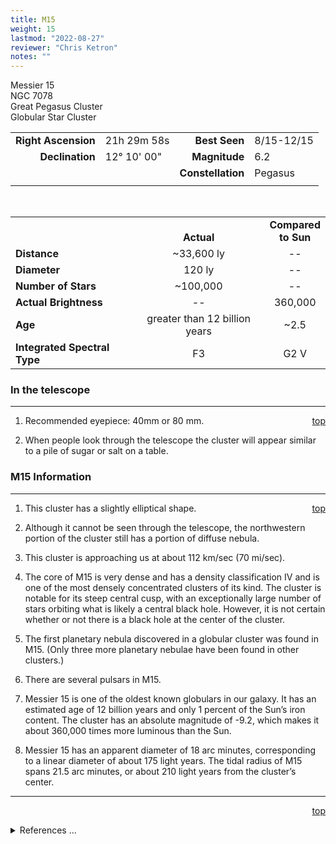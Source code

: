 ```yaml
---
title: M15
weight: 15
lastmod: "2022-08-27"
reviewer: "Chris Ketron"
notes: ""
---
```


<script src="/js/whatsup.js"></script>
<script type="text/javascript">
	var objectName ="M15"
	var objectDesc ="Globular Star Cluster<br/>in the Constellation<br/>Pegasus"
	var objectImage="m15.jpg"
</script>

<span style='float:right;'><div id=whatsup></div></span>

Messier 15  
NGC 7078  
Great Pegasus Cluster  
Globular Star Cluster  

|   |   |   |   |
|--:|:--|--:|:--|
|**Right Ascension**|21h 29m 58s|**Best Seen**|8/15-12/15|
|**Declination**|12&deg; 10' 00"|**Magnitude**|6.2|
|   |   |**Constellation**|Pegasus|
|   |   |   |   |

<br/>

|   |   |   |
|---|:---:|:---:|
|   | <br/>**Actual**| **Compared<br/>to Sun** |
|**Distance** | ~33,600 ly | -- |
|**Diameter** | 120 ly | -- |
|**Number of Stars**| ~100,000 | -- |
|**Actual Brightness**| -- | 360,000 |
|**Age** | greater than 12 billion years | ~2.5 |
|**Integrated Spectral Type** | F3 | G2 V |

### In the telescope

---
<span style='float:right;'>[top](#)</span>

1.  Recommended eyepiece: 40mm or 80 mm.

2.  When people look through the telescope the cluster will appear similar to a pile of sugar or salt on a table.

### M15 Information

---
<span style='float:right;'>[top](#)</span>

1.  This cluster has a slightly elliptical shape.
   
2.  Although it cannot be seen through the telescope, the northwestern portion of the cluster still has a portion of diffuse nebula.

3.  This cluster is approaching us at about 112 km/sec (70 mi/sec).

4.   The core of M15 is very dense and has a density classification IV and is one of the most densely concentrated clusters of its kind. The cluster is notable for its steep central cusp, with an exceptionally large number of stars orbiting what is likely a central black hole. However, it is not certain whether or not there is a black hole at the center of the cluster.
    
5.  The first planetary nebula discovered in a globular cluster was found in M15.  (Only three more planetary nebulae have been found in other clusters.)

6.  There are several pulsars in M15.

7.  Messier 15 is one of the oldest known globulars in our galaxy. It has an estimated age of 12 billion years and only 1 percent of the Sun’s iron content. The cluster has an absolute magnitude of -9.2, which makes it about 360,000 times more luminous than the Sun.

8.  Messier 15 has an apparent diameter of 18 arc minutes, corresponding to a linear diameter of about 175 light years. The tidal radius of M15 spans 21.5 arc minutes, or about 210 light years from the cluster’s center.

---
<span style='float:right;'>[top](#)</span>
<br/>
<details>
<summary>References ...</summary>

|   |   |   | 
|---|---|---|
|**Item**|**Updated**|**Notes**|
|Coordinates|2002-08-14|just “tweaked” a bit|
|Distance|2002-08-14|<http://messier.seds.org/m/m015.html>|
|Actual Brightness|2002-08-14|<http://messier.seds.org/m/m015.html>|
|Number of Stars| -- |   |
|Diameter|2002-08-14|<http://messier.seds.org/m/m015.html>|
|Age| -- |  |
|Integrated Spectral Type|2002-11-22|SIMBAD|
|Other|2003-01-13|<http://messier.seds.org/m/m015.html><br/><http://antwrp.gsfc.nasa.gov/apod/ap011210.html><br/><http://hubblesite.org/news_release/news/2002-18/year/2002><br/>Uncertainty in black hole existence <http://www.sciencedaily.com/releases/2003/01/030110192346.htm>|
</details>
